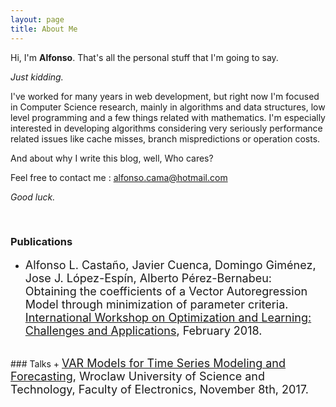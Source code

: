 ```yaml
---
layout: page
title: About Me
---
```

Hi, I'm **Alfonso**. That's all the personal stuff that I'm going to say.

*Just kidding.*

I've worked for many years in web development, but right now I'm focused in Computer Science research, mainly in algorithms and data structures, low level programming and a few things related with mathematics. I'm especially interested in developing algorithms considering very seriously performance related issues like cache misses, branch mispredictions or operation costs.

And about why I write this blog, well, Who cares?

Feel free to contact me : alfonso.cama@hotmail.com

*Good luck.*

<br/>

### Publications
 + <span style="font-size:18px;">Alfonso L. Castaño, Javier Cuenca, Domingo Giménez, Jose J. López-Espín, Alberto Pérez-Bernabeu: Obtaining the coefficients of a Vector Autoregression Model through minimization of parameter criteria. <a href="https://ola2018.sciencesconf.org/">International Workshop on Optimization and Learning: Challenges and Applications</a>, February 2018.</span>
 
<br/>
### Talks
 + <span style="font-size:18px;"><a href="https://fylux.github.io/public/file/VAR_2017.pdf">VAR Models for Time Series Modeling and Forecasting</a>, Wroclaw University of Science and Technology, Faculty of Electronics, November 8th, 2017.</span>
